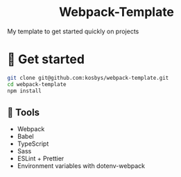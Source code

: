 <h1 align="center">Webpack-Template </h1>
My template to get started quickly on projects

# :blue_book: Get started

```bash
git clone git@github.com:kosbys/webpack-template.git
cd webpack-template
npm install
```

##  :wrench: Tools

- Webpack
- Babel
- TypeScript
- Sass
- ESLint + Prettier
- Environment variables with dotenv-webpack
